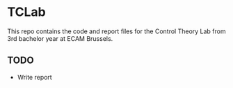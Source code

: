 # TCLab

This repo contains the code and report files for the Control Theory Lab from 3rd bachelor year at ECAM Brussels.

## TODO

* Write report
